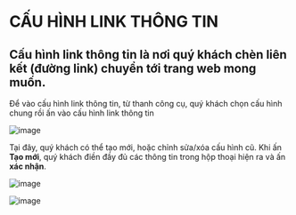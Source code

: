 # CẤU HÌNH LINK THÔNG TIN

## Cấu hình link thông tin là nơi quý khách chèn liên kết (đường link) chuyển tới trang web mong muốn.

Để vào cấu hình link thông tin, từ thanh công cụ, quý khách chọn cấu hình chung rồi ấn vào cấu hình link thông tin

![image](https://user-images.githubusercontent.com/109578103/201875781-43f3bfd5-461a-4ed0-8dc7-1623e399d7d4.png)

Tại đây, quý khách có thể tạo mới, hoặc chỉnh sửa/xóa cấu hình cũ. Khi ấn **Tạo mới**, quý khách điền đầy đủ các thông tin trong hộp thoại hiện ra và ấn **xác nhận**.

![image](https://user-images.githubusercontent.com/109578103/201876443-e9105d25-3719-4c45-8dc6-8906ec6dc055.png)

![image](https://user-images.githubusercontent.com/109578103/201875991-ac37ebcc-46b5-4dbe-bc95-2d2350e0dfce.png)

